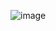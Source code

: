 ![image](https://github.com/Miito456/PullAndBear/assets/84543245/a0d1e203-7f9a-4415-97dc-7242bafe0164)
